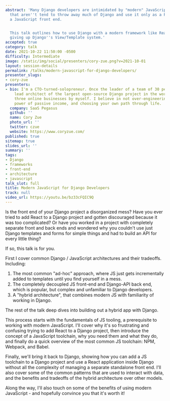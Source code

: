 ```yaml
---
abstract: 'Many Django developers are intimidated by "modern" JavaScript, and those
  that aren''t tend to throw away much of Django and use it only as a REST API for
  a JavaScript front end.


  This talk outlines how to use Django with a modern framework like React without
  giving up Django''s View/Template system.'
accepted: true
category: talk
date: 2021-10-22 11:50:00 -0500
difficulty: Intermediate
image: /static/img/social/presenters/cory-zue.png?v=2021-10-01
layout: session-details
permalink: /talks/modern-javascript-for-django-developers/
presenter_slugs:
- cory-zue
presenters:
- bio: I'm a CTO-turned-solopreneur. Once the leader of a team of 30 people and the
    lead architect of the largest open-source Django project in the world, I now run
    three online businesses by myself. I believe in not over-engineering things, the
    power of passive income, and choosing your own path through life.
  company: SaaS Pegasus
  github: ''
  name: Cory Zue
  photo_url: ''
  twitter: czue
  website: https://www.coryzue.com/
published: true
sitemap: true
slides_url: ''
summary: ''
tags:
- Django
- frameworks
- front-end
- architecture
- javascript
talk_slot: full
title: Modern JavaScript for Django Developers
track: null
video_url: https://youtu.be/bz33cFQIC9Q
---
```


Is the front end of your Django project a disorganized mess? Have you ever tried to add React to a Django project and gotten discouraged because it was too complicated? Or have you worked in a project with completely separate front and back ends and wondered why you couldn't use just Django templates and forms for simple things and had to build an API for every little thing?

If so, this talk is for you.

First I cover common Django / JavaScript architectures and their tradeoffs. Including:

1. The most common "ad-hoc" approach, where JS just gets incrementally added to templates until you find yourself in a mess.
2. The completely decoupled JS front-end and Django-API back end, which is popular, but complex and unfamiliar to Django developers.
3. A "hybrid architecture", that combines modern JS with familiarity of working in Django.

The rest of the talk deep dives into building out a hybrid app with Django.

This process starts with the fundamentals of JS tooling, a prerequisite to working with modern JavaScript. I'll cover why it's so frustrating and confusing trying to add React to a Django project, then introduce the concept of a JavaScript toolchain, why you need them and what they do, and finally do a quick overview of the most common JS toolchain: NPM, Webpack, and Babel.

Finally, we'll bring it back to Django, showing how you can add a JS toolchain to a Django project and use a React application inside Django without all the complexity of managing a separate standalone front end. I'll also cover some of the common patterns that are used to interact with data, and the benefits and tradeoffs of the hybrid architecture over other models.

Along the way, I'll also touch on some of the benefits of using modern JavaScript - and hopefully convince you that it's worth it!
